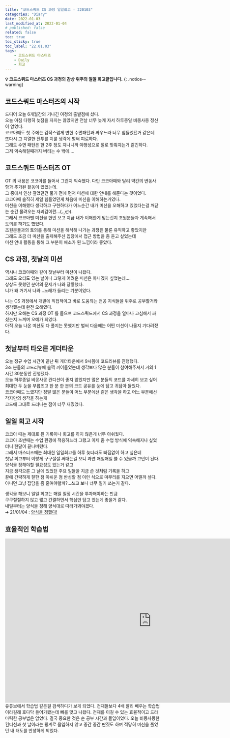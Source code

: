 ```yaml
---
title: "코드스쿼드 CS 과정 일일회고 - 220103"
categories: "Diary"
date: 2022-01-03
last_modified_at: 2022-01-04
# published: false
related: false
toc: true
toc_sticky: true
toc_label: "22.01.03"
tags:
    - 코드스쿼드 마스터즈
    - Daily
    - 회고
---
```


__💡 코드스쿼드 마스터즈 CS 과정의 감상 위주의 일일 회고글입니다.__
{: .notice--warning}

## 코드스쿼드 마스터즈의 시작
드디어 오늘 6개월간의 기나긴 여정의 출발점에 섰다.  
오늘 아침 다행히 늦잠을 자지는 않았지만 전날 너무 늦게 자서 하루종일 비몽사몽 정신이 없었다.  
코코아때도 첫 주에는 갑작스럽게 변한 수면패턴과 싸우느라 너무 힘들었던거 같은데  
또다시 그 치열한 전투를 치룰 생각에 벌써 피로하다.  
그래도 수면 패턴은 한 2주 정도 지나니까 야행성으로 절로 맞춰지는거 같긴하다.  
그저 익숙해질때까지 버티는 수 밖에....  

## 코드스쿼드 마스터즈 OT
OT 의 내용은 코코아를 들어서 그런지 익숙했다.
다만 코코아때와 달리 약간의 변동사항과 추가된 활동이 있었는데.  
그 중에서 인상 깊었던건 풀기 전에 먼저 미션에 대한 안내를 해준다는 것이었다.  
코코아때 솔직히 제일 힘들었던게 처음에 미션을 이해하는거였다.  
미션을 이해했다 생각하고 구현하다가 어느순간 내가 미션을 오해하고 있었다는걸 깨닫는 순간 몰려오는 자괴감이란...(◞‸ლ).  
그래서 코코아땐 미션을 한번 보고 지금 내가 이해한게 맞는건지 조원분들과 계속해서 토의를 하기도 했었다.  
조원분들과의 토의를 통해 미션을 해석해 나가는 과정은 물론 유익하고 좋았지만  
그래도 조금 더 미션을 출제해주신 입장에서 접근 방법을 좀 듣고 싶었는데  
미션 안내 활동을 통해 그 부분이 해소가 된 느낌이라 좋았다.  

## CS 과정, 첫날의 미션
역시나 코코아때와 같이 첫날부터 미션이 나왔다.  
그래도 오티도 있는 날이니 그렇게 어려운 미션은 아니겠지 싶었는데....  
상상도 못했던 분야의 문제가 나와 당황했다.  
니가 왜 거기서 나와...노래가 들리는 기분이었다.  

나는 CS 과정에서 개발에 직접적이고 바로 도움되는 전공 지식들을 위주로 공부할거라 생각했는데 완전 오해였다.  
하지만 오해는 CS 과정 OT 를 들으며 코드스쿼드에서 CS 과정을 얼마나 고심해서 짜셨는지 느끼며 오예가 되었다.  
아직 오늘 나온 미션도 다 풀지는 못했지만 벌써 다음에는 어떤 미션이 나올지 기다려졌다.  

## 첫날부터 타오른 게더타운
오늘 정규 수업 시간이 끝난 뒤 게더타운에서 9시쯤에 코드리뷰를 진행했다.  
3조 분들의 코드리뷰에 슬쩍 끼어들었는데 생각보다 많은 분들이 참여해주셔서 거의 1시간 30분동안 진행됐다.  
오늘 하루종일 비몽사몽 컨디션이 좋지 않았지만 많은 분들의 코드를 자세히 보고 싶어  
최대한 두 눈을 부릅뜨고 한 분 한 분의 코드 공유를 눈에 담고 귀담아 들었다.  
코코아때도 느꼈지만 정말 많은 분들이 어느 부분에선 같은 생각을 하고 어느 부분에선 각자만의 생각을 하는게  
코드에 그대로 드러나는 점이 너무 재밌었다.  

## 일일 회고 시작
코코아 때는 제대로 된 기록이나 회고를 하지 않은게 너무 아쉬웠다.  
코코아 초반때는 수업 환경에 적응하느라 그랬고 이제 좀 수업 방식에 익숙해지나 싶었더니 한달이 끝나버렸다.  
그래서 마스터즈때는 최대한 일일회고를 하루 늦더라도 빠짐없이 하고 싶은데  
첫날 회고부터 이렇게 구구절절 써대는걸 보니 과연 매일매일 쓸 수 있을까 고민이 된다.  
양식을 정해야할 필요성도 있는거 같고  
지금 생각으론 그 날에 있었던 주요 일들을 지금 쓴 것처럼 기록을 하고  
끝에 간략하게 잘한 점 아쉬운 점 반성할 점 이런 식으로 마무리를 지으면 어떨까 싶다.  
아니면 그냥 잡담을 좀 줄여야할까?...쓰고 보니 너무 일기 쓰는거 같다.  

생각을 해보니 일일 회고는 매일 일정 시간을 투자해야하는 만큼  
구구절절하지 않고 짧고 간결하면서 핵심만 담고 있는게 좋을거 같다.  
내일부터는 양식을 정해 양식대로 따라가봐야겠다.  
➔ 21/01/04 : [양식을 정했다!]()

## 효율적인 학습법
<iframe width="950" height="534" src="https://www.youtube.com/embed/3Ym3MM628bk" title="YouTube video player" frameborder="0" allow="accelerometer; autoplay; clipboard-write; encrypted-media; gyroscope; picture-in-picture" allowfullscreen></iframe>
<br>
유튜브에서 학습법 같은걸 검색하다가 보게 되었다.  
천재들보다 4배 빨리 배우는 학습법이라길래 호다닥 들어가봤는데 뼈를 맞고 나왔다.  
천재를 이길 수 있는 효율적이고 드라마틱한 공부법은 없었다.
결국 중요한 것은 순 공부 시간과 몰입이었다.  
오늘 비몽사몽한 컨디션과 첫 날이라는 핑계로 몰입하지 않고  
중간 중간 딴짓도 하며 적당히 미션을 풀었던 내 태도를 반성하게 되었다.  